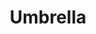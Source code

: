 ---
ee_id: '2210'
site: '1'
type: '2'
url: 2012-001-umbrella
title: Umbrella
year: '2012'
display_year: '2012'
medium: Photograph
dims: 3 X 5
pitch: Photograph of a mis-shelved Rhianna CD.&nbsp;
ps: "​​I took this photo in a Norwegian supermark (in the ice cream section). Sometimes
  these things find you. First thing of 2012. :)"
live_url:
related:
youtube:
related_code:
imgs: umbrella-2012-001-digital-database-ih.jpg
subheading:
download:
add_credit:
commission:
layout: things-i-made
---